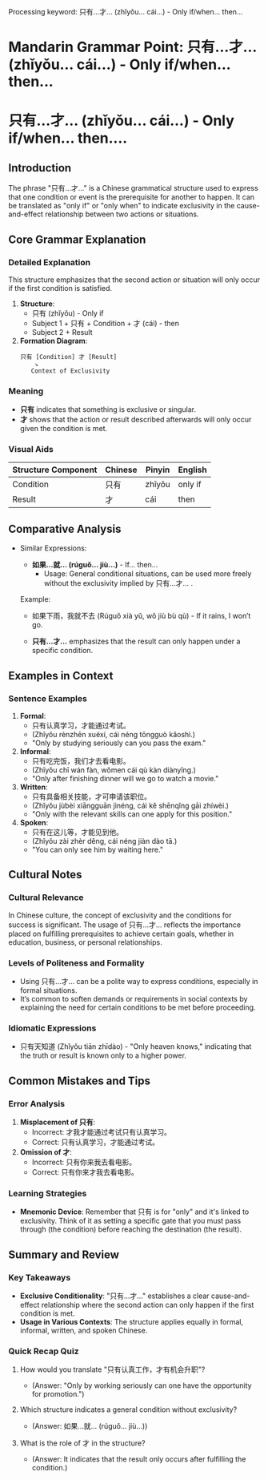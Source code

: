 Processing keyword: 只有…才… (zhǐyǒu… cái…) - Only if/when... then...
# Mandarin Grammar Point: 只有…才… (zhǐyǒu… cái…) - Only if/when... then...
# 只有…才… (zhǐyǒu… cái…) - Only if/when... then....
## Introduction
The phrase "只有…才…" is a Chinese grammatical structure used to express that one condition or event is the prerequisite for another to happen. It can be translated as "only if" or "only when" to indicate exclusivity in the cause-and-effect relationship between two actions or situations.
## Core Grammar Explanation
### Detailed Explanation
This structure emphasizes that the second action or situation will only occur if the first condition is satisfied. 
1. **Structure**:
   - 只有 (zhǐyǒu) - Only if
   - Subject 1 + 只有 + Condition + 才 (cái) - then
   - Subject 2 + Result
2. **Formation Diagram**:
   ```
   只有 [Condition] 才 [Result]
       ↘
      Context of Exclusivity
   ```
### Meaning
- **只有** indicates that something is exclusive or singular.
- **才** shows that the action or result described afterwards will only occur given the condition is met.
### Visual Aids
| Structure Component | Chinese      | Pinyin    | English        |
|---------------------|--------------|-----------|----------------|
| Condition           | 只有        | zhǐyǒu    | only if        |
| Result              | 才          | cái       | then           |
## Comparative Analysis
- Similar Expressions:
  - **如果…就… (rúguǒ... jiù...)** - If... then...
    - Usage: General conditional situations, can be used more freely without the exclusivity implied by 只有…才… .
  
  Example:
  - 如果下雨，我就不去 (Rúguǒ xià yǔ, wǒ jiù bù qù) - If it rains, I won’t go.
  
  - **只有…才…** emphasizes that the result can only happen under a specific condition.
## Examples in Context
### Sentence Examples
1. **Formal**:
   - 只有认真学习，才能通过考试。
   - (Zhǐyǒu rènzhēn xuéxí, cái néng tōngguò kǎoshì.)
   - "Only by studying seriously can you pass the exam."
2. **Informal**:
   - 只有吃完饭，我们才去看电影。
   - (Zhǐyǒu chī wán fàn, wǒmen cái qù kàn diànyǐng.)
   - "Only after finishing dinner will we go to watch a movie."
3. **Written**:
   - 只有具备相关技能，才可申请该职位。
   - (Zhǐyǒu jùbèi xiāngguān jìnéng, cái kě shēnqǐng gāi zhíwèi.)
   - "Only with the relevant skills can one apply for this position."
4. **Spoken**:
   - 只有在这儿等，才能见到他。
   - (Zhǐyǒu zài zhèr děng, cái néng jiàn dào tā.)
   - "You can only see him by waiting here."
## Cultural Notes
### Cultural Relevance
In Chinese culture, the concept of exclusivity and the conditions for success is significant. The usage of 只有…才… reflects the importance placed on fulfilling prerequisites to achieve certain goals, whether in education, business, or personal relationships.
### Levels of Politeness and Formality
- Using 只有…才… can be a polite way to express conditions, especially in formal situations.
- It’s common to soften demands or requirements in social contexts by explaining the need for certain conditions to be met before proceeding.
### Idiomatic Expressions
- 只有天知道 (Zhǐyǒu tiān zhīdào) - "Only heaven knows," indicating that the truth or result is known only to a higher power.
## Common Mistakes and Tips
### Error Analysis
1. **Misplacement of 只有**:
   - Incorrect: 才我才能通过考试只有认真学习。
   - Correct: 只有认真学习，才能通过考试。
2. **Omission of 才**:
   - Incorrect: 只有你来我去看电影。
   - Correct: 只有你来才我去看电影。
### Learning Strategies
- **Mnemonic Device**: Remember that 只有 is for "only" and it's linked to exclusivity. Think of it as setting a specific gate that you must pass through (the condition) before reaching the destination (the result).
## Summary and Review
### Key Takeaways
- **Exclusive Conditionality**: "只有…才…" establishes a clear cause-and-effect relationship where the second action can only happen if the first condition is met.
- **Usage in Various Contexts**: The structure applies equally in formal, informal, written, and spoken Chinese.
### Quick Recap Quiz
1. How would you translate "只有认真工作，才有机会升职"?
   - (Answer: "Only by working seriously can one have the opportunity for promotion.")
  
2. Which structure indicates a general condition without exclusivity?
   - (Answer: 如果…就… (rúguǒ... jiù...)) 
3. What is the role of 才 in the structure?
   - (Answer: It indicates that the result only occurs after fulfilling the condition.)
